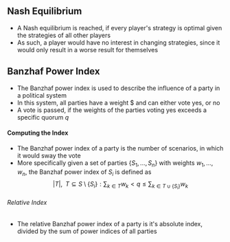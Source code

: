 ## Nash Equilibrium
- A Nash equilibrium is reached, if every player's strategy is optimal given the strategies of all other players
- As such, a player would have no interest in changing strategies, since it would only result in a worse result for themselves
## Banzhaf Power Index
- The Banzhaf power index is used to describe the influence of a party in a political system
- In this system, all parties have a weight $ and can either vote yes, or no
- A vote is passed, if the weights of the parties voting yes exceeds a specific quorum $q$
#### Computing the Index
- The Banzhaf power index of a party is the number of scenarios, in which it would sway the vote
- More specifically given a set of parties $\{S_1, ..., S_n\}$ with weights $w_1, ..., w_n$, the Banzhaf power index of $S_i$ is defined as
$$|T|, \; \; T \subseteq S \setminus \{S_i\}: \sum_{k \in T} w_k < q \leq \sum_{k \in T \cup \{S_i\}} w_k$$
###### Relative Index
- The relative Banzhaf power index of a party is it's absolute index, divided by the sum of power indices of all parties